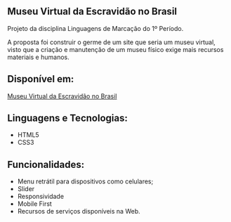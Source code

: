 ## Museu Virtual da Escravidão no Brasil


Projeto da disciplina Linguagens de Marcação do 1º Período.

A proposta foi construir o germe de um site que seria um museu virtual, visto que a criação e manutenção de um museu físico exige mais recursos materiais e humanos.


## Disponível em:


[Museu Virtual da Escravidão no Brasil](https://andersonli34.github.io/escravidaonobrasil/)


## Linguagens e Tecnologias:


* HTML5
* CSS3

## Funcionalidades:


* Menu retrátil para dispositivos como celulares;
* Slider
* Responsividade
* Mobile First
* Recursos de serviços disponíveis na Web.
